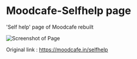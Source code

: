 # Moodcafe-Selfhelp page

'Self help' page of Moodcafe rebuilt

![Screenshot of Page](https://github.com/kmAyush/Moodcafe-Task/blob/master/MoodCafe/Images/Moodcafe_screenshot.png)


  Original link : https://moodcafe.in/selfhelp
